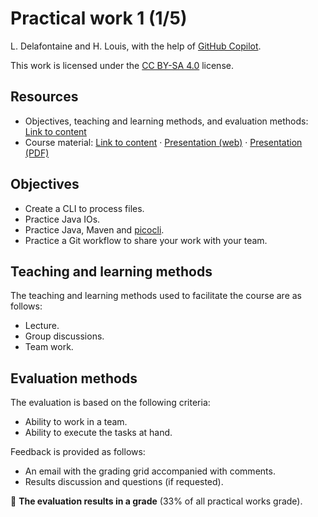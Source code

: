 # Practical work 1 (1/5)

L. Delafontaine and H. Louis, with the help of
[GitHub Copilot](https://github.com/features/copilot).

This work is licensed under the [CC BY-SA 4.0][license] license.

## Resources

- Objectives, teaching and learning methods, and evaluation methods:
  [Link to content](.)
- Course material: [Link to content](./01-course-material/README.md) ·
  [Presentation (web)](<https://heig-vd-dai-course.github.io/heig-vd-dai-course/02.02-practical-work-1-(1-of-5)/01-course-material/index.html>)
  ·
  [Presentation (PDF)](<https://heig-vd-dai-course.github.io/heig-vd-dai-course/02.02-practical-work-1-(1-of-5)/01-course-material/02.02-practical-work-1-(1-of-5)-presentation.pdf>)

## Objectives

- Create a CLI to process files.
- Practice Java IOs.
- Practice Java, Maven and [picocli](https://picocli.info/).
- Practice a Git workflow to share your work with your team.

## Teaching and learning methods

The teaching and learning methods used to facilitate the course are as follows:

- Lecture.
- Group discussions.
- Team work.

## Evaluation methods

The evaluation is based on the following criteria:

- Ability to work in a team.
- Ability to execute the tasks at hand.

Feedback is provided as follows:

- An email with the grading grid accompanied with comments.
- Results discussion and questions (if requested).

🚨 **The evaluation results in a grade** (33% of all practical works grade).

[license]:
	https://github.com/heig-vd-dai-course/heig-vd-dai-course/blob/main/LICENSE.md
